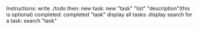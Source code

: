 Instructions: write ./todo then:
new task: new "task" "list" "description"(this is optional)
completed: completed "task"
display all tasks: display
search for a task: search "task"
